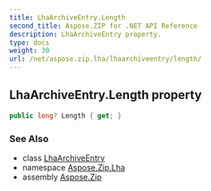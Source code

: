 ```yaml
---
title: LhaArchiveEntry.Length
second_title: Aspose.ZIP for .NET API Reference
description: LhaArchiveEntry property. 
type: docs
weight: 30
url: /net/aspose.zip.lha/lhaarchiveentry/length/
---
```

## LhaArchiveEntry.Length property

```csharp
public long? Length { get; }
```

### See Also

* class [LhaArchiveEntry](../)
* namespace [Aspose.Zip.Lha](../../lhaarchiveentry/)
* assembly [Aspose.Zip](../../../)


